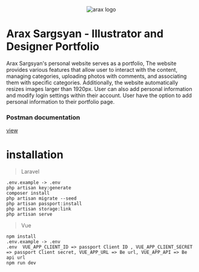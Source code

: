 <div align="center">
  <img src="https://files.catbox.moe/mhfce3.jpg" alt="arax logo">
</div>

# Arax Sargsyan - Illustrator and Designer Portfolio

Arax Sargsyan's personal website serves as a portfolio,
The website provides various features that allow user to interact with the content, managing categories, uploading photos with comments, and associating them with specific categories. Additionally, the website automatically resizes images larger than 1920px.
User can also add personal information and modify login settings within their account.
User have the option to add personal information to their portfolio page.

### Postman documentation

[view](https://documenter.getpostman.com/view/12599375/2s93z5AQPz)

# installation

> Laravel

```
.env.example -> .env
php artisan key:generate
composer install
php artisan migrate --seed
php artisan passport:install
php artisan storage:link 
php artisan serve
```

> Vue

```
npm install
.env.example -> .env
.env  VUE_APP_CLIENT_ID => passport Client ID , VUE_APP_CLIENT_SECRET => passport Client secret, VUE_APP_URL => Be url, VUE_APP_API => Be api url
npm run dev 
```
